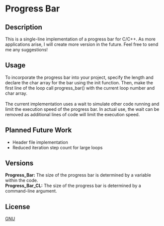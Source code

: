 # Progress Bar
## Description
This is a single-line implementation of a progress bar for C/C++. As more applications arise, I will create more version in the future.
Feel free to send me any suggestions!

## Usage
To incorporate the progress bar into your project, specify the length and declare the char array for the bar using the init function. Then, make the first line of the loop call progress_bar() with the current loop number and char array.<br /><br />
The current implementation uses a wait to simulate other code running and limit the execution speed of the progress bar. In actual use, the wait can be removed as additional lines of code will limit the execution speed.

## Planned Future Work
  - Header file implementation
  - Reduced iteration step count for large loops

## Versions
**Progress_Bar:** The size of the progress bar is determined by a variable within the code.<br />
**Progress_Bar_CL:** The size of the progress bar is determined by a command-line argument.

## License
[GNU](https://choosealicense.com/licenses/gpl-3.0/)
